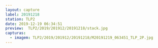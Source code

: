 ```yaml
---
layout: capture
label: 20191218
station: TLP2
date: 2019-12-19 06:34:51
preview:  TLP2/2019/201912/20191218/stack.jpg
capturas:
  - imagem: TLP2/2019/201912/20191218/M20191219_063451_TLP_2P.jpg
---
```

